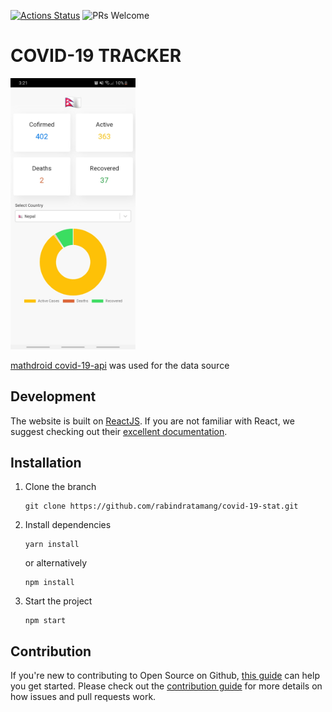 [![Actions Status](https://github.com/rabindratamang/covid-19-stat/workflows/Azure%20Static%20Web%20Apps%20CI/CD/badge.svg)](https://github.com/rabindratamang/covid-19-stat/actions)
![PRs Welcome](https://img.shields.io/badge/PRs-welcome-brightgreen.svg?style=flat-square)

# COVID-19 TRACKER
<img src="Demo.jpg" 
     width="200" 
 />

[mathdroid covid-19-api](https://github.com/mathdroid/covid-19-api) was used for the data source

## Development
The website is built on [ReactJS](https://reactjs.org/). If you are not familiar with React, we suggest checking out their [excellent documentation](https://reactjs.org/docs).

## Installation

1. Clone the branch

   ```
   git clone https://github.com/rabindratamang/covid-19-stat.git
   ```

2. Install dependencies

   ```
   yarn install
   ```

    or alternatively

   ```
   npm install
   ```
3. Start the project
   ```
   npm start
   ```

## Contribution

If you're new to contributing to Open Source on Github, [this guide](https://guides.github.com/activities/contributing-to-open-source/) can help you get started. Please check out the [contribution guide](CONTRIBUTING.md) for more details on how issues and pull requests work.
